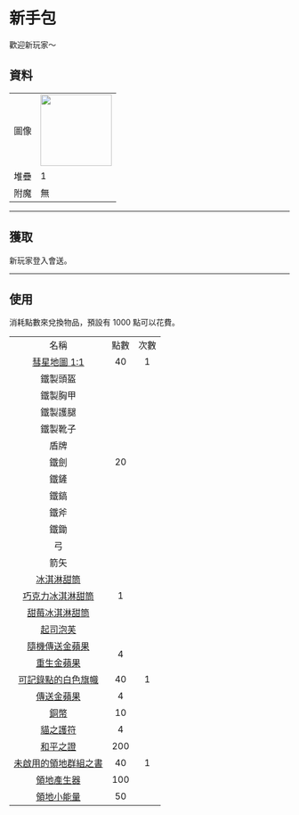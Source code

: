 # 新手包
歡迎新玩家～

## 資料
<table>
    <tr><td align="end">圖像</td><td><img src="https://i.imgur.com/KqzjESH.png" width="128"/></td></tr>
    <tr><td align="end">堆疊</td><td>1</td></tr>
    <tr><td align="end">附魔</td><td>無</td></tr>
</table>

---

## 獲取
新玩家登入會送。

---

## 使用
消耗點數來兌換物品，預設有 1000 點可以花費。

<table>
    <tr><td align="center">名稱</td><td align="center">點數</td><td align="center">次數</td></tr>
    <tr><td align="center"><a href="world_map_view.md">彗星地圖 1:1</a></td><td align="center">40</td><td align="center">1</td></tr>
    <tr><td align="center">鐵製頭盔</td><td align="center" rowspan="11">20</td><td align="center" rowspan="18"></tr>
    <tr><td align="center">鐵製胸甲</td></tr>
    <tr><td align="center">鐵製護腿</td></tr>
    <tr><td align="center">鐵製靴子</td></tr>
    <tr><td align="center">盾牌</td></tr>
    <tr><td align="center">鐵劍</td></tr>
    <tr><td align="center">鐵鏟</td></tr>
    <tr><td align="center">鐵鎬</td></tr>
    <tr><td align="center">鐵斧</td></tr>
    <tr><td align="center">鐵鋤</td></tr>
    <tr><td align="center">弓</td></tr>
    <tr><td align="center">箭矢</td><td align="center" rowspan="5">1</td></tr>
    <tr><td align="center"><a href="../food/ice_cream_cone.md">冰淇淋甜筒</a></td></tr>
    <tr><td align="center"><a href="../food/ice_cream_cone.md">巧克力冰淇淋甜筒</a></td></tr>
    <tr><td align="center"><a href="../food/ice_cream_cone.md">甜莓冰淇淋甜筒</a></td></tr>
    <tr><td align="center"><a href="../food/cheese_puff.md">起司泡芙</a></td></tr>
    <tr><td align="center"><a href="../item/random_transfer.md">隨機傳送金蘋果</a></td><td align="center" rowspan="2">4</td></tr>
    <tr><td align="center"><a href="../item/back.md">重生金蘋果</a></td></tr>
    <tr><td align="center"><a href="../item/record_point_banner.md">可記錄點的白色旗幟</a></td><td align="center">40</td><td align="center">1</td></tr>
    <tr><td align="center"><a href="../item/transfer.md">傳送金蘋果</a></td><td align="center">4</td><td align="center" rowspan="3"></td></tr>
    <tr><td align="center"><a href="../item/coin.md">銅幣</a></td><td align="center">10</td></tr>
    <tr><td align="center"><a href="../item/cat_amulet.md">貓之護符</a></td><td align="center">4</td></tr>
    <tr><td align="center"><a href="../item/peaceful_proof.md">和平之證</a></td><td align="center">200</td><td align="center" rowspan="3">1</td></tr>
    <tr><td align="center"><a href="../item/land_book.md">未啟用的領地群組之書</a></td><td align="center">40</td></tr>
    <tr><td align="center"><a href="../item/land_block.md">領地產生器</a></td><td align="center">100</td></tr>
    <tr><td align="center"><a href="../item/land_energy.md">領地小能量</a></td><td align="center">50</td><td align="center"></td></tr>
</table>